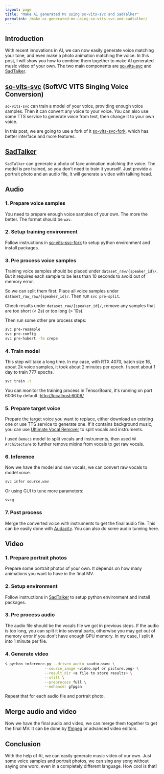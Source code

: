 ```yaml
---
layout: page
title: "Make AI generated MV using so-vits-svc and SadTalker"
permalink: /make-ai-generated-mv-using-so-vits-svc-and-sadtalker/
---
```


## Introduction

With recent innovations in AI, we can now easily generate voice matching your tone, and even make a photo animation matching the voice. In this post, I will show you how to combine them together to make AI generated music video of your own. The two main components are [so-vits-svc](https://github.com/svc-develop-team/so-vits-svc) and [SadTalker](https://github.com/OpenTalker/SadTalker).

## [so-vits-svc](https://github.com/svc-develop-team/so-vits-svc) (SoftVC VITS Singing Voice Conversion)

`so-vits-svc` can train a model of your voice, providing enough voice samples. Then it can convert any voice to your voice. You can also use some TTS service to generate voice from text, then change it to your own voice.

In this post, we are going to use a fork of it [so-vits-svc-fork](https://github.com/voicepaw/so-vits-svc-fork), which has better interface and more features.

## [SadTalker](https://github.com/OpenTalker/SadTalker)

`SadTalker` can generate a photo of face animation matching the voice. The model is pre trained, so you don't need to train it yourself. Just provide a portrait photo and an audio file, it will generate a video with talking head.

## Audio

### 1. Prepare voice samples

You need to prepare enough voice samples of your own. The more the better. The format should be `wav`.

### 2. Setup training environment

Follow instructions in [so-vits-svc-fork](https://github.com/voicepaw/so-vits-svc-fork) to setup python environment and install packages.

### 3. Pre process voice samples

Training voice samples should be placed under `dataset_raw/{speaker_id}/`. But it requires each sample to be less than 10 seconds to avoid out of memory error.

So we can split them first. Place all voice samples under `dataset_raw_raw/{speaker_id}/`. Then run `svc pre-split`.

Check results under `dataset_raw/{speaker_id}/`, remove any samples that are too short (< 2s) or too long (> 10s).

Then run some other pre process steps:

```bash
svc pre-resample
svc pre-config
svc pre-hubert -fm crepe
```

### 4. Train model

This step will take a long time. In my case, with RTX 4070, batch size 16, about 2k voice samples, it took about 2 minutes per epoch. I spent about 1 day to train 777 epochs.

```bash
svc train -t
```

You can monitor the training process in TensorBoard, it's running on port 6006 by default. [http://localhost:6006/](http://localhost:6006/)

### 5. Prepare target voice

Prepare the target voice you want to replace, either download an existing one or use TTS service to generate one. If it contains background music, you can use [Ultimate Vocal Remover](https://github.com/Anjok07/ultimatevocalremovergui) to split vocals and instruments.

I used `Demucs` model to split vocals and instruments, then used `VR Architecture` to further remove mixins from vocals to get raw vocals.

### 6. Inference

Now we have the model and raw vocals, we can convert raw vocals to model voice.

```bash
svc infer source.wav
```

Or using GUI to tune more parameters:

```bash
svcg
```

### 7. Post process

Merge the converted voice with instruments to get the final audio file. This can be easily done with [Audacity](https://www.audacityteam.org/). You can also do some audio tunning here.

## Video

### 1. Prepare portrait photos

Prepare some portrait photos of your own. It depends on how many animations you want to have in the final MV.

### 2. Setup environment

Follow instructions in [SadTalker](https://github.com/OpenTalker/SadTalker) to setup python environment and install packages.

### 3. Pre process audio

The audio file should be the vocals file we got in previous steps. If the audio is too long, you can split it into several parts, otherwise you may get out of memory error if you don't have enough GPU memory. In my case, I split it into 1 minute per file.

### 4. Generate video

```bash
$ python inference.py --driven_audio <audio.wav> \
                  --source_image <video.mp4 or picture.png> \
                  --result_dir <a file to store results> \
                  --still \
                  --preprocess full \
                  --enhancer gfpgan
```

Repeat that for each audio file and portrait photo.

## Merge audio and video

Now we have the final audio and video, we can merge them together to get the final MV. It can be done by [ffmpeg](https://ffmpeg.org/) or advanced video editors.

## Conclusion

With the help of AI, we can easily generate music video of our own. Just some voice samples and portrait photos, we can sing any song without saying one word, even in a completely different language. How cool is that!
